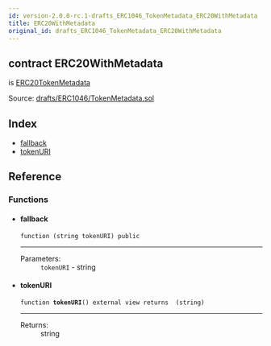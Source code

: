 ```yaml
---
id: version-2.0.0-rc.1-drafts_ERC1046_TokenMetadata_ERC20WithMetadata
title: ERC20WithMetadata
original_id: drafts_ERC1046_TokenMetadata_ERC20WithMetadata
---
```


<div class="contract-doc"><div class="contract"><h2 class="contract-header"><span class="contract-kind">contract</span> ERC20WithMetadata</h2><p class="base-contracts"><span>is</span> <a href="drafts_ERC1046_TokenMetadata_ERC20TokenMetadata.html">ERC20TokenMetadata</a></p><div class="source">Source: <a href="https://github.com/OpenZeppelin/zeppelin-solidity/blob/v2.0.0-rc.1/contracts/drafts/ERC1046/TokenMetadata.sol" target="_blank">drafts/ERC1046/TokenMetadata.sol</a></div></div><div class="index"><h2>Index</h2><ul><li><a href="drafts_ERC1046_TokenMetadata_ERC20WithMetadata.html#">fallback</a></li><li><a href="drafts_ERC1046_TokenMetadata_ERC20WithMetadata.html#tokenURI">tokenURI</a></li></ul></div><div class="reference"><h2>Reference</h2><div class="functions"><h3>Functions</h3><ul><li><div class="item function"><span id="fallback" class="anchor-marker"></span><h4 class="name">fallback</h4><div class="body"><code class="signature">function <strong></strong><span>(string tokenURI) </span><span>public </span></code><hr/><dl><dt><span class="label-parameters">Parameters:</span></dt><dd><div><code>tokenURI</code> - string</div></dd></dl></div></div></li><li><div class="item function"><span id="tokenURI" class="anchor-marker"></span><h4 class="name">tokenURI</h4><div class="body"><code class="signature">function <strong>tokenURI</strong><span>() </span><span>external </span><span>view </span><span>returns  (string) </span></code><hr/><dl><dt><span class="label-return">Returns:</span></dt><dd>string</dd></dl></div></div></li></ul></div></div></div>
